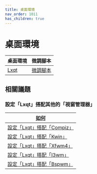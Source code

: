 ```yaml
---
title: 桌面環境
nav_order: 1011
has_children: true
---
```



# 桌面環境

| 桌面環境 | 微調腳本 |
| --- | --- |
| [Lxqt](https://samwhelp.github.io/note-about-lubuntu/read/master/desktop-environment/lxqt.html) | [微調腳本](https://github.com/samwhelp/lubuntu-adjustment/tree/main/prototype/main/lxqt-config/Main) |




## 相關議題

### 設定「Lxqt」搭配其他的「視窗管理器」

| [如何](https://samwhelp.github.io/note-about-lubuntu/read/howto.html) |
| --- |
| [設定「Lxqt」搭配「Compiz」](https://samwhelp.github.io/note-about-lubuntu/read/howto/lxqt-with-wm/lxqt-with-compiz.html) |
| [設定「Lxqt」搭配「Kwin」](https://samwhelp.github.io/note-about-lubuntu/read/howto/lxqt-with-wm/lxqt-with-kwin.html) |
| [設定「Lxqt」搭配「Xfwm4」](https://samwhelp.github.io/note-about-lubuntu/read/howto/lxqt-with-wm/lxqt-with-xfwm.html) |
| [設定「Lxqt」搭配「I3wm」](https://samwhelp.github.io/note-about-lubuntu/read/howto/lxqt-with-wm/lxqt-with-i3wm.html) |
| [設定「Lxqt」搭配「Bspwm」](https://samwhelp.github.io/note-about-lubuntu/read/howto/lxqt-with-wm/lxqt-with-bspwm.html) |
